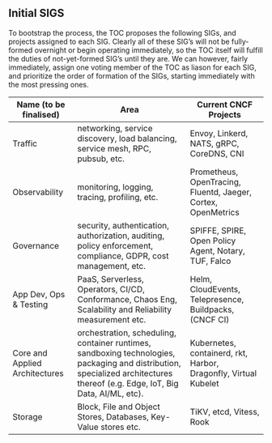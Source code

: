 ## Initial SIGS

To bootstrap the process, the TOC proposes the following SIGs, and projects assigned to each SIG. Clearly all of these SIG’s will not be fully-formed overnight or begin operating immediately, so the TOC itself will fulfill the duties of not-yet-formed SIG’s until they are.  We can however, fairly immediately, assign one voting member of the TOC as liason for each SIG, and prioritize the order of formation of the SIGs, starting immediately with the most pressing ones.


| Name (to be finalised)  | Area        | Current CNCF Projects
| ------------------------|-------------|-----------------------
| Traffic | networking, service discovery, load balancing, service mesh, RPC, pubsub, etc. | Envoy, Linkerd, NATS, gRPC, CoreDNS, CNI
| Observability | monitoring, logging, tracing, profiling, etc. | Prometheus, OpenTracing, Fluentd, Jaeger, Cortex, OpenMetrics
| Governance | security, authentication, authorization, auditing, policy enforcement, compliance, GDPR, cost management, etc. | SPIFFE, SPIRE, Open Policy Agent, Notary, TUF,  Falco
| App Dev, Ops & Testing | PaaS, Serverless, Operators, CI/CD,  Conformance, Chaos Eng, Scalability and Reliability measurement etc. | Helm, CloudEvents, Telepresence, Buildpacks, (CNCF CI)
| Core and Applied Architectures | orchestration, scheduling, container runtimes, sandboxing technologies, packaging and distribution, specialized architectures thereof (e.g. Edge, IoT, Big Data, AI/ML, etc). | Kubernetes, containerd, rkt, Harbor, Dragonfly, Virtual Kubelet
| Storage | Block, File and Object Stores, Databases, Key-Value stores etc. | TiKV, etcd, Vitess, Rook

